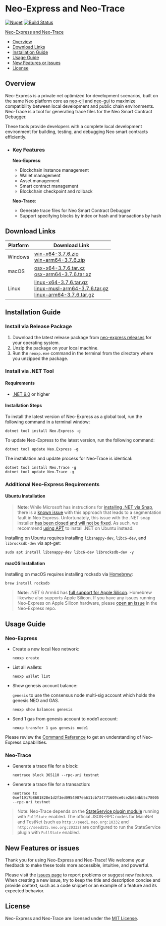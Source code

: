 <!-- markdownlint-enable -->
# Neo-Express and Neo-Trace

[![Nuget](https://img.shields.io/nuget/v/Neo.Express)](https://www.nuget.org/packages/Neo.Express/)
[![Build Status](https://dev.azure.com/ngdenterprise/Build/_apis/build/status/neo-project.neo-express?branchName=master)](https://dev.azure.com/ngdenterprise/Build/_build/latest?definitionId=2&branchName=master)

[Neo-Express and Neo-Trace](#neo-express-and-neo-trace)

- [Overview](#overview)
- [Download Links](#download-links)
- [Installation Guide](#installation-guide)
- [Usage Guide](#usage-guide)
- [New Features or issues](#new-features-or-issues)
- [License](#license)

## Overview

Neo-Express is a private net optimized for development scenarios, built on the same Neo platform core as [neo-cli](https://docs.neo.org/docs/en-us/node/cli/setup.html) and [neo-gui](https://docs.neo.org/docs/en-us/node/gui/install.html) to maximize compatibility between local development and public chain environments. Neo-Trace is a tool for generating trace files for the Neo Smart Contract Debugger.

These tools provide developers with a complete local development environment for building, testing, and debugging Neo smart contracts efficiently.

- ### Key Features

  **Neo-Express**:

  - Blockchain instance management
  - Wallet management
  - Asset management
  - Smart contract management
  - Blockchain checkpoint and rollback

  **Neo-Trace**:

  - Generate trace files for Neo Smart Contract Debugger
  - Support specifying blocks by index or hash and transactions by hash

## Download Links

| Platform | Download Link                                                |
| -------- | ------------------------------------------------------------ |
| Windows  | [win-x64-3.7.6.zip](https://github.com/neo-project/neo-express/releases/download/3.7.6/Neo.Express-win-x64-3.7.6.zip) <br/>[win-arm64-3.7.6.zip](https://github.com/neo-project/neo-express/releases/download/3.7.6/Neo.Express-win-arm64-3.7.6.zip) |
| macOS    | [osx-x64-3.7.6.tar.xz](https://github.com/neo-project/neo-express/releases/download/3.7.6/Neo.Express-osx-x64-3.7.6.tar.xz) <br/>[osx-arm64-3.7.6.tar.xz](https://github.com/neo-project/neo-express/releases/download/3.7.6/Neo.Express-osx-arm64-3.7.6.tar.xz) |
| Linux    | [linux-x64-3.7.6.tar.gz](https://github.com/neo-project/neo-express/releases/download/3.7.6/Neo.Express-linux-x64-3.7.6.tar.gz) <br/>[linux-musl-arm64-3.7.6.tar.gz](https://github.com/neo-project/neo-express/releases/download/3.7.6/Neo.Express-linux-musl-arm64-3.7.6.tar.gz) <br/>[linux-arm64-3.7.6.tar.gz](https://github.com/neo-project/neo-express/releases/download/3.7.6/Neo.Express-linux-arm64-3.7.6.tar.gz) |

## Installation Guide

### Install via Release Package

1. Download the latest release package from [neo-express releases](https://github.com/neo-project/neo-express/releases) for your operating system.
2. Unzip the package on your local machine.
3. Run the `neoxp.exe` command in the terminal from the directory where you unzipped the package.

### Install via .NET Tool

#### Requirements

- [.NET 9.0](https://dotnet.microsoft.com/en-us/download/dotnet/9.0) or higher

#### Installation Steps

To install the latest version of Neo-Express as a global tool, run the following command in a terminal window:

```shell
dotnet tool install Neo.Express -g
```

To update Neo-Express to the latest version, run the following command:

```shell
dotnet tool update Neo.Express -g
```

The installation and update process for Neo-Trace is identical:

```shell
dotnet tool install Neo.Trace -g
dotnet tool update Neo.Trace -g
```

### Additional Neo-Express Requirements

#### Ubuntu Installation

> **Note**: While Microsoft has instructions for [installing .NET via Snap](https://docs.microsoft.com/en-us/dotnet/core/install/linux-snap), there is a [known issue](https://github.com/dotnet/runtime/issues/3775#issuecomment-534263315) with this approach that leads to a segmentation fault in Neo Express. Unfortunately, this issue with the .NET snap installer [has been closed and will not be fixed](https://github.com/dotnet/runtime/issues/3775#issuecomment-888676286). As such, we recommend [using APT](https://docs.microsoft.com/en-us/dotnet/core/install/linux-ubuntu) to install .NET on Ubuntu instead.

Installing on Ubuntu requires installing `libsnappy-dev`, `libc6-dev`, and `librocksdb-dev` via apt-get:

```shell
sudo apt install libsnappy-dev libc6-dev librocksdb-dev -y
```

#### macOS Installation

Installing on macOS requires installing rocksdb via [Homebrew](https://brew.sh/):

```shell
brew install rocksdb
```

> **Note**: .NET 6 Arm64 has [full support for Apple Silicon](https://devblogs.microsoft.com/dotnet/announcing-net-6/#arm64). Homebrew likewise also supports Apple Silicon. If you have any issues running Neo-Express on Apple Silicon hardware, please [open an issue](https://github.com/neo-project/neo-express/issues) in the Neo-Express repo.

## Usage Guide

### Neo-Express

- Create a new local Neo network:

  ```shell
  neoxp create
  ```

- List all wallets:

  ```shell
  neoxp wallet list
  ```

- Show genesis account balance:

  `genesis` to use the consensus node multi-sig account which holds the genesis NEO and GAS.

  ```shell
  neoxp show balances genesis
  ```

- Send 1 gas from genesis account to node1 account:

  ```shell
  neoxp transfer 1 gas genesis node1
  ```

Please review the [Command Reference](docs/command-reference.md) to get an understanding of Neo-Express capabilities.

### Neo-Trace

- Generate a trace file for a block:

  ```shell
  neotrace block 365110 --rpc-uri testnet
  ```

- Generate a trace file for a transaction:

  ```shell
  neotrace tx 0xef1917b8601828e1d2f3ed0954907ea611cb734771609ce0ce2b654bb5c78005 --rpc-uri testnet
  ```

> Note: Neo-Trace depends on the [StateService plugin module](https://github.com/neo-project/neo-modules/tree/master/src/StateService) running with `FullState` enabled. The official JSON-RPC nodes for MainNet and TestNet (such as `http://seed1.neo.org:10332` and `http://seed1t5.neo.org:20332`) are configured to run the StateService plugin with `FullState` enabled.

## New Features or issues

Thank you for using Neo-Express and Neo-Trace! We welcome your feedback to make these tools more accessible, intuitive, and powerful.

Please visit the [issues page](https://github.com/neo-project/neo-express/issues) to report problems or suggest new features. When creating a new issue, try to keep the title and description concise and provide context, such as a code snippet or an example of a feature and its expected behavior.

## License

Neo-Express and Neo-Trace are licensed under the [MIT License](https://github.com/neo-project/neo-express#MIT-1-ov-file).
